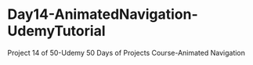# Day14-AnimatedNavigation-UdemyTutorial
Project 14 of 50-Udemy 50 Days of Projects Course-Animated Navigation 
